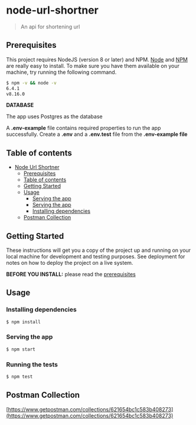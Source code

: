 # node-url-shortner

> An api for shortening url

## Prerequisites

This project requires NodeJS (version 8 or later) and NPM.
[Node](http://nodejs.org/) and [NPM](https://npmjs.org/) are really easy to install.
To make sure you have them available on your machine,
try running the following command.

```sh
$ npm -v && node -v
6.4.1
v8.16.0
```

 **DATABASE**

 The app uses Postgres as the database

A **.env-example** file contains required properties to run the app successfully. Create a **.env** and a **.env.test** file from the **.env-example file**

## Table of contents

- [Node Url Shortner](#node-url-shortner)
  - [Prerequisites](#prerequisites)
  - [Table of contents](#table-of-contents)
  - [Getting Started](#getting-started)
  - [Usage](#usage)
    - [Serving the app](#serving-the-app)
    - [Serving the app](#serving-the-app)
    - [Installing dependencies](#installing-dependencies)
  - [Postman Collection](#postman-collection)

## Getting Started

These instructions will get you a copy of the project up and running on your local machine for development and testing purposes. See deployment for notes on how to deploy the project on a live system.

**BEFORE YOU INSTALL:** please read the [prerequisites](#prerequisites)

## Usage

### Installing dependencies

```sh
$ npm install
```

### Serving the app

```sh
$ npm start
```

### Running the tests

```sh
$ npm test
```

## Postman Collection

[https://www.getpostman.com/collections/621654bc1c583b408273](https://www.getpostman.com/collections/621654bc1c583b408273)
